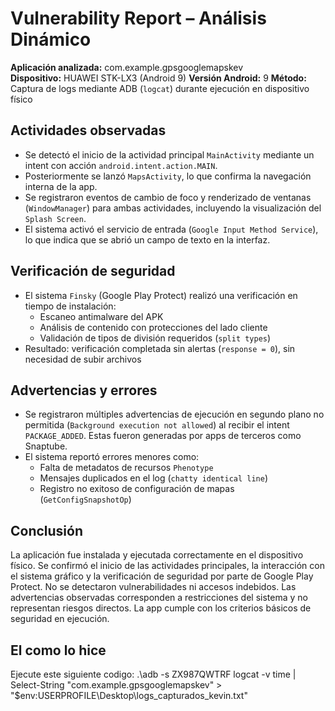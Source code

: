 # Vulnerability Report – Análisis Dinámico

**Aplicación analizada:** com.example.gpsgooglemapskev  
**Dispositivo:** HUAWEI STK-LX3 (Android 9) 
**Versión Android:** 9 
**Método:** Captura de logs mediante ADB (`logcat`) durante ejecución en dispositivo físico

## Actividades observadas

- Se detectó el inicio de la actividad principal `MainActivity` mediante un intent con acción `android.intent.action.MAIN`.
- Posteriormente se lanzó `MapsActivity`, lo que confirma la navegación interna de la app.
- Se registraron eventos de cambio de foco y renderizado de ventanas (`WindowManager`) para ambas actividades, incluyendo la visualización del `Splash Screen`.
- El sistema activó el servicio de entrada (`Google Input Method Service`), lo que indica que se abrió un campo de texto en la interfaz.

##  Verificación de seguridad

- El sistema `Finsky` (Google Play Protect) realizó una verificación en tiempo de instalación:
  - Escaneo antimalware del APK
  - Análisis de contenido con protecciones del lado cliente
  - Validación de tipos de división requeridos (`split types`)
- Resultado: verificación completada sin alertas (`response = 0`), sin necesidad de subir archivos

##  Advertencias y errores

- Se registraron múltiples advertencias de ejecución en segundo plano no permitida (`Background execution not allowed`) al recibir el intent `PACKAGE_ADDED`. Estas fueron generadas por apps de terceros como Snaptube.
- El sistema reportó errores menores como:
  - Falta de metadatos de recursos `Phenotype`
  - Mensajes duplicados en el log (`chatty identical line`)
  - Registro no exitoso de configuración de mapas (`GetConfigSnapshotOp`)

##  Conclusión

La aplicación fue instalada y ejecutada correctamente en el dispositivo físico. 
Se confirmó el inicio de las actividades principales, la interacción con el sistema gráfico y la verificación de seguridad por parte de Google Play Protect. 
No se detectaron vulnerabilidades ni accesos indebidos. Las advertencias observadas corresponden a restricciones del sistema y no representan riesgos directos. 
La app cumple con los criterios básicos de seguridad en ejecución.

## El como lo hice
Ejecute este siguiente codigo: 
.\adb -s ZX987QWTRF
 logcat -v time | Select-String "com.example.gpsgooglemapskev" > "$env:USERPROFILE\Desktop\logs_capturados_kevin.txt"
